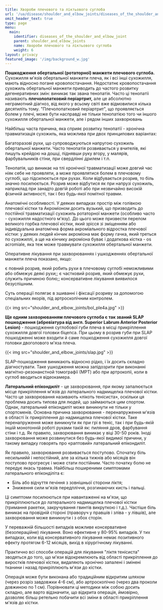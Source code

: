```yaml
---
title: Хвороби плечового та ліктьового суглоба
url: '/ua/disease/shoulder_and_elbow_joints/diseases_of_the_shoulder_and_elbow_joint'
omit_header_text: true
type: page
menu:
  main:
    identifier: diseases_of_the_shoulder_and_elbow_joint
    parent: shoulder_and_elbow_joints
    name: Хвороби плечового та ліктьового суглоба
    weight: 6
layout: privacy
featured_image: '/img/background_w.jpg'
---
```


**Пошкодження обертальної (ротаторної) манжети плечового суглоба.** Сухожилля м'язів обертальної манжети плеча, як і всі
інші сухожилля, мають відносно погане кровопостачання. Недостатнє кровопостачання сухожиль обертальної манжети приводить
до частого розвитку дегенеративних змін: виникає так звана тенопатія. Часто ці тенопатіі називають **плечолопатковий
періартрит,** але це абсолютно неграмотний діагноз, від якого у всьому світі вже відмовилися кілька десятиліть тому.
"Плечолопатковий періартрит", що проявляється болем у плечі, може бути насправді не тільки тенопатією того чи іншого
сухожилля обертальної манжети, але і рядом інших захворювань

Найбільш часта причина, яка сприяє розвитку тенопатії - хронічна травматизація сухожиль, яка можлива при двох
принципових варіантах:

Багаторазові рухи, що супроводжуються напругою сухожиль обертальної манжети. Часто тенопатія розвивається у вчителів,
які пишуть крейдою на дошці, піднявши руку вгору, у малярів, фарбувальників стіни, при свердлінні дрилем і т.п.

Тенопатія, що виникає на тлі хронічної травматизації може довгий час ніяк себе не проявляти, а може проявлятися болем в
плечовому суглобі, що підсилюється при рухах. Коли відбувається розрив, то біль значно посилюється. Розрив може
відбутися як при напрузі сухожиль, наприклад при занадто довгій роботі або при незвичайно високій фізичній активності,
так і без будь-якої помітної травми.

Анатомічні особливості. У деяких випадках простір між голівкою плечової кістки та Акроміоном досить вузький, що
призводить до постійної травматизації сухожиль ротаторної манжети (особливо часто - сухожилля надостного м'язу). До
цього може призвести перелом великого горбка плечової кістки, який зрісся зі зміщенням або індивідуальна анатомічна
форма акроміального відростка плечової кістки: у деяких людей кінчик акроміона має форму гачка, який треться по
сухожиллі, а ще на кінчику акроміона буває і додаткова кістка - os acromiale, яка теж може травмувати сухожилля
обертальної манжети.

Оперативне лікування при захворюваннях і ушкодженнях обертальної манжети плеча показано, якщо:

є повний розрив, який робить рухи в плечовому суглобі неможливими або обмежує деякі рухи;; є частковий розрив, який
обмежує рухи, служить причиною болю;; консервативне лікування виявилося безуспішним.

Суть операції полягає в зшиванні і фіксації розриву за допомогою спеціальних якорів, під артроскопічним контролем.

{{< img src="shoulder_and_elbow_joints/bol_ple4a.jpg" >}}

**Ще одним захворюванням плечового суглоба є так званий SLAP пошкодження (абревіатура від англ. Superior Labrum Anterior
Posterior Lesion)** - пошкодження суглобової губи плеча в місці прикріплення сухожилля довгої головки біцепса. При цьому
в розрив губи при SLAP пошкодженні може входити й саме пошкодження сухожилля довгої головки двоголового м'яза плеча.

{{< img src="shoulder_and_elbow_joints/slap.jpg" >}}

SLAP-пошкодження виникають відносно рідко, і їх досить складно діагностувати. Таке ушкодження можна запідозрити при
виконанні магнітно-резонанстной томографії (МРТ) або при артрокопіі, коли в суглоб вводиться відеокамера.

**Латеральний епікондиліт** - це захворювання, при якому запалюється місце прикріплення м'язів до латерального
надмищелка плечової кістки. Часто це захворювання називають «лікоть тенісиста», оскільки ця проблема досить типова для
людей, що займаються цим спортом. Однак, латеральний епікондиліт може виникнути не тільки у спортсменів. Основна причина
захворювання - перенапруження м'язів в області їх прикріплення до надмищелка плечової кістки. Таке перенапруження може
виникнути як при грі в теніс, так і при будь-якій іншій монотонній роботі руками такій як: пиляння дров, фарбування
стіни і т.д. Як правило, захворювання виникає у віці 30-50 років. Іноді захворювання може розвинутися без будь-якої
видимої причини, у такому випадку говорять про «раптовий» латеральний епікондиліт.

Як правило, захворювання розвивається поступово. Спочатку біль несильнийй і непостійний, але за кілька тижнів або
місяців він поступово прогресує і може стати постійним. Часто початку болю не передує якась травма. Найбільш поширеними
симптомами латерального епіконділіта є: 
- Біль або відчуття печіння з зовнішньої сторони ліктя; 
- Зниження сили м'язів передпліччя, розгинаючих кисть і пальці.

Ці симптоми посилюються при навантаженні на м'язи, що прикріплюються до латерального надмищелка плечової кістки
(тримання ракетки, закручування гвинтів викруткою і т.д.). Частіше біль виникає на провідній стороні (праворуч у правшів
і зліва - у лівшів), але захворювання може виникнути і з обох сторін.

У переважній більшості випадків можливе консервативне (безопераційне) лікування. Воно ефективне у 80-95% випадків. У тих
випадках, коли від консервативного лікування немає позитивного ефекту протягом 6-12 місяців, вихід в хірургічному
лікуванні.

Практично всі способи операцій для лікування "ліктя тенісиста" зводяться до того, що м'язи відокремлюють від області
прикріплення до виростків плечової кістки, видаляють хронічно запалені і змінені тканини і назад прикріплюють м'язи до
кістки.

Операція може бути виконана або традиційним відкритим шляхом (через розріз завдовжки 4-6 см), або артроскопічно (через
два проколи довжиною по 1 см). Порівнювати ці методики між собою досить складно, але варто відзначити, що відкрита
операція, ймовірно, дозволяє більш ретельно побачити всі зміни в області прикріплення м'язів до кістки.
